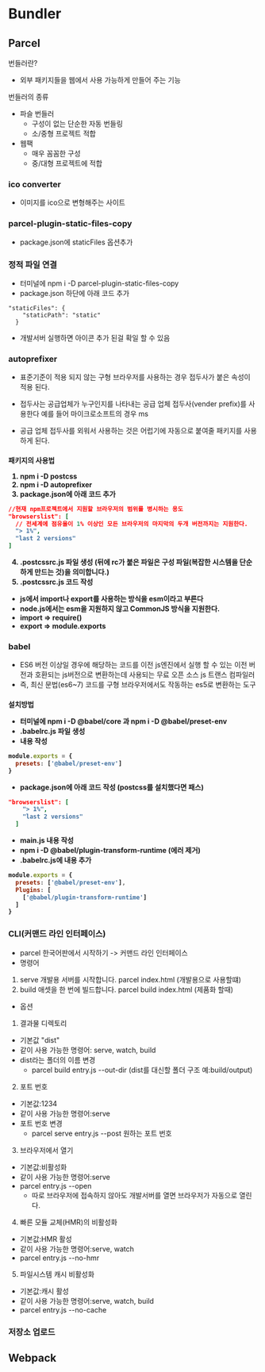 # Bundler

## Parcel

번들러란?

- 외부 패키지들을 웹에서 사용 가능하게 만들어 주는 기능

번들러의 종류

- 파슬 번들러
  - 구성이 없는 단순한 자동 번들링
  - 소/중형 프로젝트 적합
- 웹팩
  - 매우 꼼꼼한 구성
  - 중/대형 프로젝트에 적합

### ico converter

- 이미지를 ico으로 변형해주는 사이트

### parcel-plugin-static-files-copy

- package.json에 staticFiles 옵션추가


### 정적 파일 연결

- 터미널에 npm i -D parcel-plugin-static-files-copy
- package.json 하단에 아래 코드 추가
```
"staticFiles": {
    "staticPath": "static"
  }
```
- 개발서버 실행하면 아이콘 추가 된걸 확일 할 수 있음

### autoprefixer

- 표준기준이 적용 되지 않는 구형 브라우저를 사용하는 경우 접두사가 붙은 속성이 적용 된다.
- 접두사는 공급업체가 누구인지를 나타내는 공급 업체 접두사(vender prefix)를 사용한다 예를 들어 마이크로소프트의 경우 ms

- 공급 업체 접두사를 외워서 사용하는 것은 어럽기에 자동으로 붙여줄 패키지를 사용하게 된다.

<h4>패키지의 사용법

1. npm i -D postcss
2. npm i -D autoprefixer
3. package.json에 아래 코드 추가
```json
//현재 npm프로젝트에서 지원할 브라우저의 범위를 병시하는 용도 
"browserslist": [
  // 전세계에 점유율이 1% 이상인 모든 브라우저의 마지막의 두개 버전까지는 지원한다.
  "> 1%",
  "last 2 versions"
]
```
4. .postcssrc.js 파일 생성 (뒤에 rc가 붙은 파일은 구성 파일(복잡한 시스템을 단순하게 만드는 것)을 의미합니다.)
5. .postcssrc.js 코드 작성

- js에서 import나 export를 사용하는 방식을 esm이라고 부른다
- node.js에서는 esm을 지원하지 않고 CommonJS 방식을 지원한다.
- import => require()
- export => module.exports

### babel

- ES6 버전 이상일 경우에 해당하는 코드를 이전 js엔진에서 실행 할 수 있는 이전 버전과 호환되는 js버전으로 변환하는데 사용되는 무료 오픈 소스 js 트랜스 컴파일러
- 즉, 최신 문법(es6~7) 코드를 구형 브라우저에서도 작동하는 es5로 변환하는 도구

<h4>설치방법

- 터미널에 npm i -D @babel/core 과 npm i -D @babel/preset-env
- .babelrc.js 파일 생성
- 내용 작성
```js
module.exports = {
  presets: ['@babel/preset-env']
}
```
- package.json에 아래 코드 작성 (postcss를 설치했다면 패스)
```json
"browserslist": [
    "> 1%",
    "last 2 versions"
  ]
```
- main.js 내용 작성
- npm i -D @babel/plugin-transform-runtime (에러 제거)
- .babelrc.js에 내용 추가
```js
module.exports = {
  presets: ['@babel/preset-env'],
  Plugins: [
    ['@babel/plugin-transform-runtime']
  ]
}
```

### CLI(커맨드 라인 인터페이스)

- parcel 한국어판에서 시작하기 -> 커맨드 라인 인터페이스
- 명령어
1. serve 개발용 서버를 시작합니다. parcel index.html (개발용으로 사용할떄)
2. build 애셋을 한 번에 빌드합니다. parcel build index.html (제품화 할때)
- 옵션
1. 결과물 디렉토리
  - 기본값 "dist"
  - 같이 사용 가능한 명령어: serve, watch, build
  - dist라는 폴더의 이름 변경
    - parcel build entry.js --out-dir (dist를 대신할 폴더 구조 예:build/output)
2. 포트 번호
  - 기본값:1234
  - 같이 사용 가능한 명령어:serve
  - 포트 번호 변경
    - parcel serve entry.js --post 원하는 포트 번호
3. 브라우저에서 열기
  - 기본값:비활성화
  - 같이 사용 가능한 명령어:serve
  - parcel entry.js --open
    - 따로 브라우저에 접속하지 않아도 개발서버를 열면 브라우저가 자동으로 열린다.
4. 빠른 모듈 교체(HMR)의 비활성화
  - 기본값:HMR 활성
  - 같이 사용 가능한 명령어:serve, watch
  - parcel entry.js --no-hmr
5. 파일시스템 캐시 비활성화
  - 기본값:캐시 활성
  - 같이 사용 가능한 명령어:serve, watch, build
  - parcel entry.js --no-cache

### 저장소 업로드



## Webpack

 